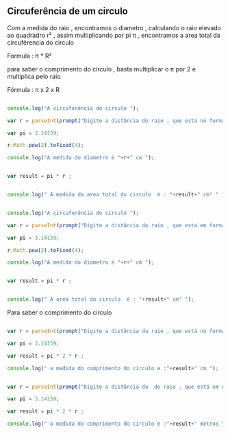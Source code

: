 ## Circuferência de um circulo 


<p> Com a medida do raio , encontramos o diametro , calculando o raio elevado ao quadradro r² , assim multiplicando por pi π , encontramos a area total da circufêrencia do circulo   </p>

<p> Formula : π * R² </p>

<p> para saber o comprimento do circulo , basta multiplicar o π por 2 e multiplica pelo raio </p>

<p> Fórmula : π x 2 x R </p>

```javascript

console.log("A circuferência do circulo ");

var r = parseInt(prompt("Digite a distância do raio , que esta no formato de unidade de medida cm (centimetro) : ") ;

var pi = 3.14159;

r.Math.pow(2).toFixed(4);

console.log("A medida do diametro é "+r+" cm ");


var result = pi * r ; 


console.log(" A medida da area total do circulo  é : "+result+" cm² " );


```


```javascript

console.log("A circuferência do circulo ");

var r = parseInt(prompt("Digite a distância do raio , que esta em formato de unidade de medida cm ( centimetro ): ") ;

var pi = 3.14159;

r.Math.pow(2).toFixed(4);

console.log("A medida do diametro é "+r+" cm ");


var result = pi * r ; 


console.log(" A area total do circulo  é : "+result+" cm² ");


```





</p> Para saber o comprimento do circulo </p>

```javascript 

var r = parseInt(prompt("Digite a distância da raio , que está no formato de unidade de medida cm ( centimetros ) : ");

var pi = 3.14159;

var result = pi * 2 * r ;

console.log(" a medida do comprimento do circulo e :"+result+" cm ");


```


```javascript 

var r = parseInt(prompt("Digite a distância da  do raio , que está em unidade de medida em metros : ");

var pi = 3.14159;

var result = pi * 2 * r ;

console.log(" a medida do comprimento do circulo e :"+result+" metros ");


```
